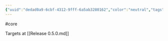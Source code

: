 ```yaml
---
{"uuid":"dedad0a9-6cbf-4312-9fff-6a5ab3280162","color":"neutral","tags":["core"],"embeds":[],"links":["Release 0.5.0.md"],"todos":{"done":[],"pending":[]}}
---
```

#core

Targets at [[Release 0.5.0.md]]